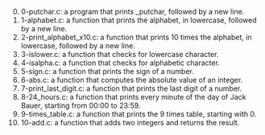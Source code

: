 0. 0-putchar.c: a program that prints _putchar, followed by a new line.
1. 1-alphabet.c:  a function that prints the alphabet, in lowercase, followed by a new line.
2. 2-print_alphabet_x10.c: a function that prints 10 times the alphabet, in lowercase, followed by a new line.
3. 3-islower.c: a function that checks for lowercase character.
4. 4-isalpha.c:  a function that checks for alphabetic character.
5. 5-sign.c: a function that prints the sign of a number.
6. 6-abs.c: a function that computes the absolute value of an integer.
7. 7-print_last_digit.c: a function that prints the last digit of a number.
8. 8-24_hours.c:  a function that prints every minute of the day of Jack Bauer, starting from 00:00 to 23:59.
9. 9-times_table.c: a function that prints the 9 times table, starting with 0.
10. 10-add.c: a function that adds two integers and returns the result.
